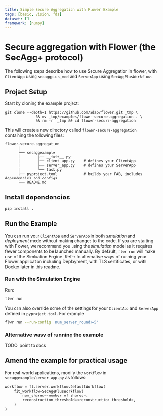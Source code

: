 ```yaml
---
title: Simple Secure Aggregation with Flower Example
tags: [basic, vision, fds]
dataset: []
framework: [numpy]
---
```


# Secure aggregation with Flower (the SecAgg+ protocol)

The following steps describe how to use Secure Aggregation in flower, with `ClientApp` using `secaggplus_mod` and `ServerApp` using `SecAggPlusWorkflow`.

## Project Setup

Start by cloning the example project:

```shell
git clone --depth=1 https://github.com/adap/flower.git _tmp \
              && mv _tmp/examples/flower-secure-aggregation . \
              && rm -rf _tmp && cd flower-secure-aggregation
```

This will create a new directory called `flower-secure-aggregation` containing the
following files:

```shell
flower-secure-aggregation
      |
      ├── secaggexample
      |        ├── __init__.py
      |        ├── client_app.py    # defines your ClientApp
      |        ├── server_app.py    # defines your ServerApp
      |        └── task.py
      ├── pyproject.toml            # builds your FAB, includes dependencies and configs
      └── README.md
```

## Install dependencies

```bash
pip install .
```

## Run the Example

You can run your `ClientApp` and `ServerApp` in both _simulation_ and
_deployment_ mode without making changes to the code. If you are starting
with Flower, we recommend you using the _simulation_ model as it requires
fewer components to be launched manually. By default, `flwr run` will make
use of the Simluation Engine. Refer to alternative ways of running your
Flower application including Deployment, with TLS certificates, or with
Docker later in this readme.

### Run with the Simulation Engine

Run:

```bash
flwr run
```

You can also override some of the settings for your `ClientApp` and `ServerApp` defined in `pyproject.toml`. For example

```bash
flwr run --run-config 'num_server_rounds=5'
```

### Alternative wasy of running the example

TODO: point to docs

## Amend the example for practical usage

For real-world applications, modify the `workflow` in `secaggexample/server_app.py` as follows:

```python
workflow = fl.server.workflow.DefaultWorkflow(
    fit_workflow=SecAggPlusWorkflow(
        num_shares=<number of shares>,
        reconstruction_threshold=<reconstruction threshold>,
    )
)
```
